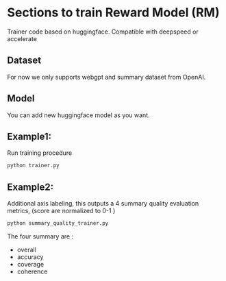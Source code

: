 # Sections to train Reward Model (RM)

Trainer code based on huggingface. Compatible with deepspeed or accelerate

## Dataset

For now we only supports webgpt and summary dataset from OpenAI.

## Model

You can add new huggingface model as you want.


## Example1: 
Run training procedure

```bash
python trainer.py 
```

## Example2: 
Additional axis labeling, this outputs a 4 summary quality evaluation metrics, (score are normalized to 0-1 )

```bash
python summary_quality_trainer.py
```

The four summary are :

- overall
- accuracy
- coverage
- coherence
